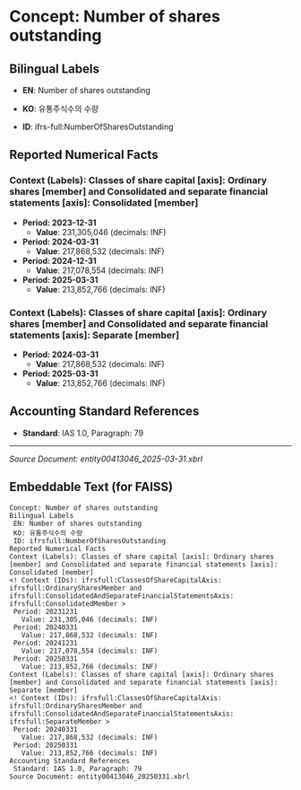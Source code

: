 # Concept: Number of shares outstanding

## Bilingual Labels
- **EN**: Number of shares outstanding
- **KO**: 유통주식수의 수량

- **ID**: ifrs-full:NumberOfSharesOutstanding

## Reported Numerical Facts

### **Context (Labels): Classes of share capital [axis]: Ordinary shares [member] and Consolidated and separate financial statements [axis]: Consolidated [member]**
<!-- Context (IDs): ifrs-full:ClassesOfShareCapitalAxis: ifrs-full:OrdinarySharesMember and ifrs-full:ConsolidatedAndSeparateFinancialStatementsAxis: ifrs-full:ConsolidatedMember -->
- **Period: 2023-12-31**
  - **Value**: 231,305,046 (decimals: INF)
- **Period: 2024-03-31**
  - **Value**: 217,868,532 (decimals: INF)
- **Period: 2024-12-31**
  - **Value**: 217,078,554 (decimals: INF)
- **Period: 2025-03-31**
  - **Value**: 213,852,766 (decimals: INF)

### **Context (Labels): Classes of share capital [axis]: Ordinary shares [member] and Consolidated and separate financial statements [axis]: Separate [member]**
<!-- Context (IDs): ifrs-full:ClassesOfShareCapitalAxis: ifrs-full:OrdinarySharesMember and ifrs-full:ConsolidatedAndSeparateFinancialStatementsAxis: ifrs-full:SeparateMember -->
- **Period: 2024-03-31**
  - **Value**: 217,868,532 (decimals: INF)
- **Period: 2025-03-31**
  - **Value**: 213,852,766 (decimals: INF)

## Accounting Standard References
- **Standard**: IAS 1.0, Paragraph: 79

---
*Source Document: entity00413046_2025-03-31.xbrl*
## Embeddable Text (for FAISS)
```text
Concept: Number of shares outstanding
Bilingual Labels
 EN: Number of shares outstanding
 KO: 유통주식수의 수량
 ID: ifrsfull:NumberOfSharesOutstanding
Reported Numerical Facts
Context (Labels): Classes of share capital [axis]: Ordinary shares [member] and Consolidated and separate financial statements [axis]: Consolidated [member]
<! Context (IDs): ifrsfull:ClassesOfShareCapitalAxis: ifrsfull:OrdinarySharesMember and ifrsfull:ConsolidatedAndSeparateFinancialStatementsAxis: ifrsfull:ConsolidatedMember >
 Period: 20231231
   Value: 231,305,046 (decimals: INF)
 Period: 20240331
   Value: 217,868,532 (decimals: INF)
 Period: 20241231
   Value: 217,078,554 (decimals: INF)
 Period: 20250331
   Value: 213,852,766 (decimals: INF)
Context (Labels): Classes of share capital [axis]: Ordinary shares [member] and Consolidated and separate financial statements [axis]: Separate [member]
<! Context (IDs): ifrsfull:ClassesOfShareCapitalAxis: ifrsfull:OrdinarySharesMember and ifrsfull:ConsolidatedAndSeparateFinancialStatementsAxis: ifrsfull:SeparateMember >
 Period: 20240331
   Value: 217,868,532 (decimals: INF)
 Period: 20250331
   Value: 213,852,766 (decimals: INF)
Accounting Standard References
 Standard: IAS 1.0, Paragraph: 79
Source Document: entity00413046_20250331.xbrl
```
